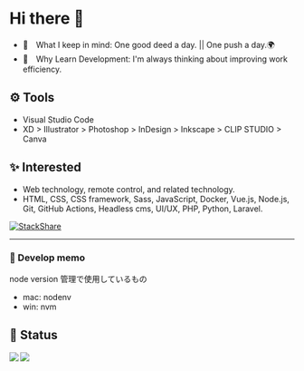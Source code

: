# Hi there 🐾

- 🌹　What I keep in mind: One good deed a day. || One push a day.🌍
- 🤔　Why Learn Development: I'm always thinking about improving work efficiency.

## ⚙ Tools

- Visual Studio Code  
- XD > Illustrator > Photoshop > InDesign > Inkscape > CLIP STUDIO > Canva

## ✨ Interested

- Web technology, remote control, and related technology.
- HTML, CSS, CSS framework, Sass, JavaScript, Docker, Vue.js, Node.js, Git, GitHub Actions, Headless cms, UI/UX, PHP, Python, Laravel.

[![StackShare](http://img.shields.io/badge/tech-stack-0690fa.svg?style=flat)](https://stackshare.io/chum9625/my-stack)

---

### 💬 Develop memo

node version 管理で使用しているもの

- mac: nodenv
- win: nvm

## 🌱 Status

<a href="https://github.com/chum9625">
  <img align="left" src="https://github-readme-stats.vercel.app/api?username=chum9625&hide=stars,contribs&count_private=true&show_icons=true&theme=gotham" />
</a>
<a href="https://github.com/chum9625">
  <img align="left" src="https://github-readme-stats.vercel.app/api/top-langs/?username=chum9625&langs_count=8&layout=compact&theme=react" />
</a>  


<!--
**chum9625/chum9625** ✨ _Saving cute emoji_ ✨

- 👯 I’m looking to collaborate on ...

- 📫 How to reach me: ...
- 😄
-->

